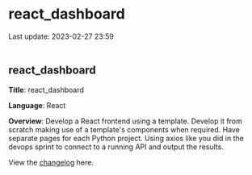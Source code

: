  # react_dashboard
Last update: 2023-02-27 23:59
<br><br>

## react_dashboard

**Title**: react_dashboard

**Language**: React

**Overview**: Develop a React frontend using a template. Develop it from scratch making use of a template's components when required. Have separate pages for each Python project. Using axios like you did in the devops sprint to connect to a running API and output the results.


View the [changelog](changelog.md) here.

